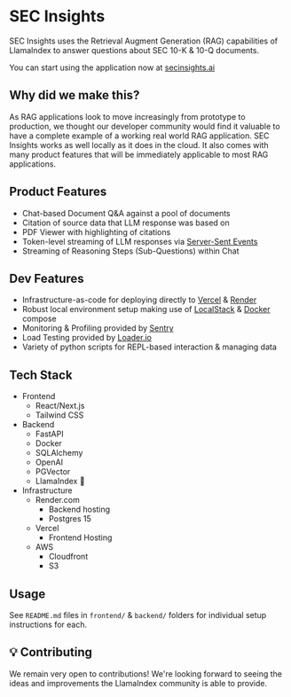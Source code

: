 # SEC Insights
SEC Insights uses the Retrieval Augment Generation (RAG) capabilities of LlamaIndex to answer questions about SEC 10-K & 10-Q documents.

You can start using the application now at [secinsights.ai](https://www.secinsights.ai/)

## Why did we make this?
As RAG applications look to move increasingly from prototype to production, we thought our developer community would find it valuable to have a complete example of a working real world RAG application. SEC Insights works as well locally as it does in the cloud. It also comes with many product features that will be immediately applicable to most RAG applications.

## Product Features
- Chat-based Document Q&A against a pool of documents
- Citation of source data that LLM response was based on
- PDF Viewer with highlighting of citations
- Token-level streaming of LLM responses via [Server-Sent Events](https://developer.mozilla.org/en-US/docs/Web/API/Server-sent_events)
- Streaming of Reasoning Steps (Sub-Questions) within Chat

## Dev Features
- Infrastructure-as-code for deploying directly to [Vercel](https://vercel.com/) & [Render](https://render.com/)
- Robust local environment setup making use of [LocalStack](https://localstack.cloud/) & [Docker](https://www.docker.com/) compose
- Monitoring & Profiling provided by [Sentry](https://sentry.io/welcome/)
- Load Testing provided by [Loader.io](https://loader.io/)
- Variety of python scripts for REPL-based interaction & managing data

## Tech Stack
- Frontend
    - React/Next.js
    - Tailwind CSS
- Backend
    - FastAPI
    - Docker
    - SQLAlchemy
    - OpenAI
    - PGVector
    - LlamaIndex 🦙
- Infrastructure
    - Render.com
        - Backend hosting
        - Postgres 15
    - Vercel
        - Frontend Hosting
    - AWS
        - Cloudfront
        - S3

## Usage
See `README.md` files in `frontend/` & `backend/` folders for individual setup instructions for each.

## 💡 Contributing
We remain very open to contributions! We're looking forward to seeing the ideas and improvements the LlamaIndex community is able to provide.
